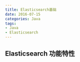 ```yaml
---
title: Elasticsearch基础
date: 2016-07-15
categories: Java 
tags: 
- Java
- Elasticsearch
---
```


##	Elasticsearch 功能特性



